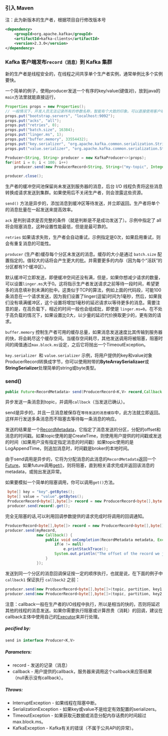 ### 引入 Maven

注：此为新版本的生产者，根据项目自行修改版本号

```xml
<dependency>
    <groupId>org.apache.kafka</groupId>
    <artifactId>kafka-clients</artifactId>
    <version>2.3.0</version>
</dependency>
```

### Kafka 客户端发布`record（消息）`到 Kafka 集群

新的生产者是线程安全的，在线程之间共享单个生产者实例，通常单例比多个实例要快。

一个简单的例子，使用producer发送一个有序的key/value(键值对)，放到java的`main`方法里就能直接运行，

```java
Properties props = new Properties();
// 一般情况下，开发人员无法记录所有的参数名称，智能有个大致的印象。可以直接使用客户端中的 org.apache.kafka.clients.producer.ProducerConfig 类来做一定程度上的预防措施，每个参数在 ProducerConfig 类中都有对应的名称
props.put("bootstrap.servers", "localhost:9092");
props.put("acks", "all");
props.put("retries", 0);
props.put("batch.size", 16384);
props.put("linger.ms", 1);
props.put("buffer.memory", 33554432);
props.put("key.serializer", "org.apache.kafka.common.serialization.StringSerializer");
props.put("value.serializer", "org.apache.kafka.common.serialization.StringSerializer");

Producer<String, String> producer = new KafkaProducer<>(props);
for(int i = 0; i < 100; i++)
    producer.send(new ProducerRecord<String, String>("my-topic", Integer.toString(i), Integer.toString(i)));

producer.close();
```

生产者的缓冲空间池保留尚未发送到服务器的消息，后台 I/O 线程负责将这些消息转换成请求发送到集群。如果使用后不关闭生产者，则会泄露这些资源。

`send()` 方法是异步的，添加消息到缓冲区等待发送，并立即返回。生产者将单个的消息批量在一起发送来提高效率。

`ack` 是判别请求是否完整的条件（就是判断是不是成功发送了）。示例中指定了 all 将会阻塞消息，这种设置性能最低，但是是最可靠的。

`retries` 如果请求失败，生产者会自动重试，示例指定是0次，如果启用重试，则会有重复消息的可能性。

`producer` (生产者)缓存每个分区未发送的消息。缓存的大小是通过 `batch.size` 配置指定的。值较大的话将会产生更大的批。并需要更多的内存（因为每个“活跃”的分区都有1个缓冲区）。

默认缓冲可立即发送，即便缓冲空间还没有满，但是，如果你想减少请求的数量，可以设置`linger.ms`大于0。这将指示生产者发送请求之前等待一段时间，希望更多的消息填补到未满的批中。这类似于TCP的算法，例如上面的代码段，可能100条消息在一个请求发送，因为我们设置了linger(逗留)时间为1毫秒，然后，如果我们没有填满缓冲区，这个设置将增加1毫秒的延迟请求以等待更多的消息。需要注意的是，在高负载下，相近的时间一般也会组成批，即使是 `linger.ms=0`。在不处于高负载的情况下，如果设置比0大，以少量的延迟代价换取更少的，更有效的请求。

`buffer.memory` 控制生产者可用的缓存总量，如果消息发送速度比其传输到服务器的快，将会耗尽这个缓存空间。当缓存空间耗尽，其他发送调用将被阻塞，阻塞时间的阈值通过`max.block.ms`设定，之后它将抛出一个TimeoutException。

`key.serializer `和 `value.serializer` 示例，将用户提供的key和value对象ProducerRecord转换成字节，你可以使用附带的**ByteArraySerializaer**或**StringSerializer**处理简单的string或byte类型。

### send()

```java
public Future<RecordMetadata> send(ProducerRecord<K,V> record,Callback callback)
```

异步发送一条消息到topic，并调用`callback`（当发送已确认）。

send是异步的，并且一旦消息被保存在`等待发送的消息缓存`中，此方法就立即返回。这样并行发送多条消息而不阻塞去等待每一条消息的响应。

发送的结果是一个[RecordMetadata](https://kafka.apache.org/0101/javadoc/org/apache/kafka/clients/producer/RecordMetadata.html)，它指定了消息发送的分区，分配的offset和消息的时间戳。如果topic使用的是CreateTime，则使用用户提供的时间戳或发送的时间（如果用户没有指定指定消息的时间戳）如果topic使用的是LogAppendTime，则追加消息时，时间戳是broker的本地时间。

由于send调用是异步的，它将为分配消息的此消息的`RecordMetadata`返回一个[Future](https://docs.oracle.com/javase/7/docs/api/java/util/concurrent/Future.html?is-external=true)。如果future调用[get()](https://docs.oracle.com/javase/7/docs/api/java/util/concurrent/Future.html?is-external=true#get)，则将阻塞，直到相关请求完成并返回该消息的metadata，或抛出发送异常。

如果要模拟一个简单的阻塞调用，你可以调用`get()`方法。

```java
 byte[] key = "key".getBytes();
 byte[] value = "value".getBytes();
 ProducerRecord<byte[],byte[]> record = new ProducerRecord<byte[],byte[]>("my-topic", key, value)
 producer.send(record).get();
```

完全无阻塞的话,可以利用回调参数提供的请求完成时将调用的回调通知。

```java
ProducerRecord<byte[],byte[]> record = new ProducerRecord<byte[],byte[]>("the-topic", key, value);
producer.send(myRecord,
              new Callback() {
                  public void onCompletion(RecordMetadata metadata, Exception e) {
                      if(e != null)
                          e.printStackTrace();
                      System.out.println("The offset of the record we just sent is: " + metadata.offset());
                  }
              });
```

发送到同一个分区的消息回调保证按一定的顺序执行，也就是说，在下面的例子中 `callback1` 保证执行 `callback2` 之前：

```java
producer.send(new ProducerRecord<byte[],byte[]>(topic, partition, key1, value1), callback1);
producer.send(new ProducerRecord<byte[],byte[]>(topic, partition, key2, value2), callback2);
```

注意：callback一般在生产者的I/O线程中执行，所以是相当的快的，否则将延迟其他的线程的消息发送。如果你需要执行阻塞或计算昂贵（消耗）的回调，建议在callback主体中使用自己的[Executor](https://docs.oracle.com/javase/7/docs/api/java/util/concurrent/Executor.html?is-external=true)来并行处理。

##### pecified by:

```java
send in interface Producer<K,V>
```

##### Parameters:

- record - 发送的记录（消息）
- callback - 用户提供的callback，服务器来调用这个callback来应答结果（null表示没有callback）。

##### Throws:

- InterruptException - 如果线程在阻塞中断。
- SerializationException - 如果key或value不是给定有效配置的serializers。
- TimeoutException - 如果获取元数据或消息分配内存话费的时间超过max.block.ms。
- KafkaException - Kafka有关的错误（不属于公共API的异常）。